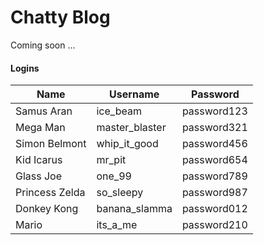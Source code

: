 # Chatty Blog

Coming soon ...

#### Logins

| Name           | Username       | Password    |
|----------------|----------------|-------------|
| Samus Aran     | ice_beam       | password123 |
| Mega Man       | master_blaster | password321 |
| Simon Belmont  | whip_it_good   | password456 |
| Kid Icarus     | mr_pit         | password654 |
| Glass Joe      | one_99         | password789 |
| Princess Zelda | so_sleepy      | password987 |
| Donkey Kong    | banana_slamma  | password012 |
| Mario          | its_a_me       | password210 |
